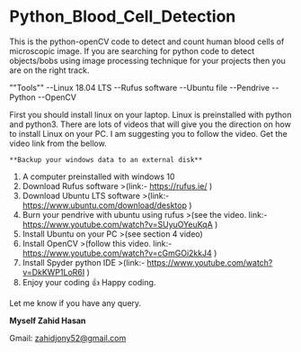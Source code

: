# Python_Blood_Cell_Detection
This is the python-openCV code to detect and count human blood cells of microscopic image. If you are searching for python code to detect objects/bobs using image processing technique for your projects then you are on the right track.

 ""Tools""
--Linux 18.04 LTS
    --Rufus software
    --Ubuntu file
    --Pendrive
--Python
--OpenCV

First you should install linux on your laptop. Linux is preinstalled with python and python3. There are lots of videos that will give you the direction on how to install Linux on your PC. I am suggesting you to follow the video. Get the video link from the bellow.

    **Backup your windows data to an external disk**
1. A computer preinstalled with windows 10
2. Download Rufus software >(link:- https://rufus.ie/ )
3. Download Ubuntu LTS software >(link:- https://www.ubuntu.com/download/desktop )
4. Burn your pendrive with ubuntu using rufus >(see the video. link:-https://www.youtube.com/watch?v=SUyuOYeuKqA ) 
5. Install Ubuntu on your PC >(see section 4 video)
6. Install OpenCV >(follow this video. link:- https://www.youtube.com/watch?v=cGmGOi2kkJ4 )
7. Install Spyder python IDE >(link:- https://www.youtube.com/watch?v=DkKWP1LoR6I )
8. Enjoy your coding 👍 Happy coding.

Let me know if you have any query.

**Myself Zahid Hasan**

Gmail: zahidjony52@gmail.com 
